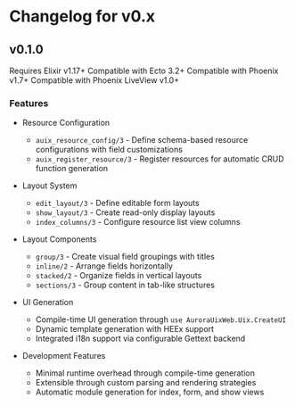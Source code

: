 # Changelog for v0.x

## v0.1.0

Requires Elixir v1.17+
Compatible with Ecto 3.2+
Compatible with Phoenix v1.7+
Compatible with Phoenix LiveView v1.0+

### Features
* Resource Configuration
  - `auix_resource_config/3` - Define schema-based resource configurations with field customizations
  - `auix_register_resource/3` - Register resources for automatic CRUD function generation

* Layout System
  - `edit_layout/3` - Define editable form layouts
  - `show_layout/3` - Create read-only display layouts
  - `index_columns/3` - Configure resource list view columns

* Layout Components
  - `group/3` - Create visual field groupings with titles
  - `inline/2` - Arrange fields horizontally
  - `stacked/2` - Organize fields in vertical layouts
  - `sections/3` - Group content in tab-like structures

* UI Generation
  - Compile-time UI generation through `use AuroraUixWeb.Uix.CreateUI`
  - Dynamic template generation with HEEx support
  - Integrated i18n support via configurable Gettext backend

* Development Features
  - Minimal runtime overhead through compile-time generation
  - Extensible through custom parsing and rendering strategies
  - Automatic module generation for index, form, and show views
